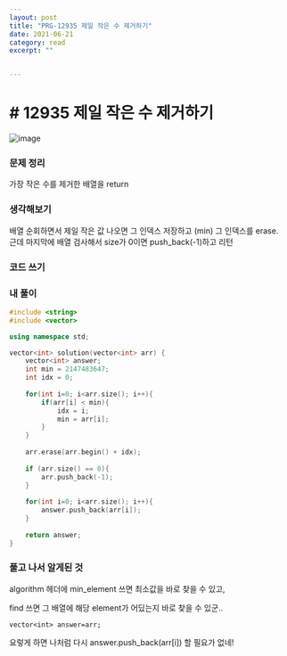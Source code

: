 ```yaml
---
layout: post
title: "PRG-12935 제일 작은 수 제거하기" 
date: 2021-06-21
category: read 
excerpt: ""


---
```


# # 12935 제일 작은 수 제거하기

![image](https://user-images.githubusercontent.com/28949235/122722617-e69a1e80-d2ac-11eb-87a6-234e89a25603.png)

### 문제 정리

가장 작은 수를 제거한 배열을 return

### 생각해보기

배열 순회하면서 제일 작은 값 나오면 그 인덱스 저장하고 (min) 그 인덱스를 erase.  
근데 마지막에 배열 검사해서 size가 0이면 push_back(-1)하고 리턴

### 코드 쓰기

### 내 풀이

```c++
#include <string>
#include <vector>

using namespace std;

vector<int> solution(vector<int> arr) {
    vector<int> answer;
    int min = 2147483647;
    int idx = 0;
    
    for(int i=0; i<arr.size(); i++){
        if(arr[i] < min){
            idx = i;
            min = arr[i];
        }
    }
    
    arr.erase(arr.begin() + idx);
    
    if (arr.size() == 0){
        arr.push_back(-1);
    }
    
    for(int i=0; i<arr.size(); i++){
        answer.push_back(arr[i]);
    }
    
    return answer;
}
```



### 풀고 나서 알게된 것

algorithm 헤더에 min_element 쓰면 최소값을 바로 찾을 수 있고, 

find 쓰면 그 배열에 해당 element가 어딨는지 바로 찾을 수 있군..

```
vector<int> answer=arr;
```

요렇게 하면 나처럼 다시 answer.push_back(arr[i]) 할 필요가 없네!

